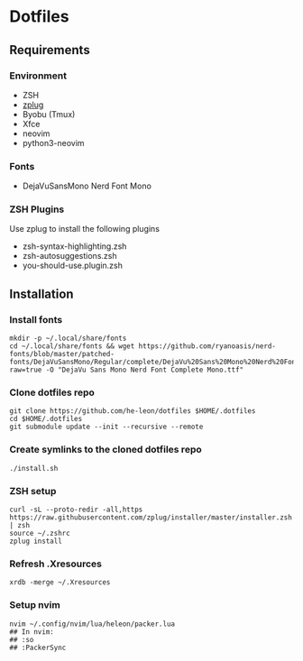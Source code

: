 # Dotfiles

## Requirements
### Environment
- ZSH
- [zplug](https://github.com/zplug/zplug)
- Byobu (Tmux)
- Xfce
- neovim
- python3-neovim

### Fonts
- DejaVuSansMono Nerd Font Mono

### ZSH Plugins
Use zplug to install the following plugins
- zsh-syntax-highlighting.zsh
- zsh-autosuggestions.zsh
- you-should-use.plugin.zsh

## Installation
### Install fonts
    mkdir -p ~/.local/share/fonts
    cd ~/.local/share/fonts && wget https://github.com/ryanoasis/nerd-fonts/blob/master/patched-fonts/DejaVuSansMono/Regular/complete/DejaVu%20Sans%20Mono%20Nerd%20Font%20Complete%20Mono.ttf?raw=true -O "DejaVu Sans Mono Nerd Font Complete Mono.ttf"
### Clone dotfiles repo
    git clone https://github.com/he-leon/dotfiles $HOME/.dotfiles 
    cd $HOME/.dotfiles
    git submodule update --init --recursive --remote
### Create symlinks to the cloned dotfiles repo
    ./install.sh
### ZSH setup
    curl -sL --proto-redir -all,https https://raw.githubusercontent.com/zplug/installer/master/installer.zsh | zsh
    source ~/.zshrc
    zplug install
### Refresh .Xresources
    xrdb -merge ~/.Xresources 
### Setup nvim
    nvim ~/.config/nvim/lua/heleon/packer.lua 
    ## In nvim:
    ## :so 
    ## :PackerSync 
